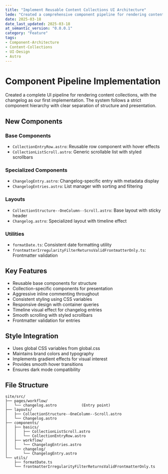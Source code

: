 ```yaml
---
title: "Implement Reusable Content Collections UI Architecture"
lede: "Created a comprehensive component pipeline for rendering content collections, starting with the changelog implementation"
date: 2025-03-18
date_last_updated: 2025-03-18
at_semantic_version: "0.0.0.1"
category: "Feature"
tags:
- Component-Architecture
- Content-Collections
- UI-Design
- Astro
---
```


# Component Pipeline Implementation

Created a complete UI pipeline for rendering content collections, with the changelog as our first implementation. The system follows a strict component hierarchy with clear separation of structure and presentation.

## New Components

### Base Components
- `CollectionEntryRow.astro`: Reusable row component with hover effects
- `CollectionListScroll.astro`: Generic scrollable list with styled scrollbars

### Specialized Components
- `ChangelogEntry.astro`: Changelog-specific entry with metadata display
- `ChangelogEntries.astro`: List manager with sorting and filtering

### Layouts
- `CollectionStructure--OneColumn--Scroll.astro`: Base layout with sticky header
- `Changelog.astro`: Specialized layout with timeline effect

### Utilities
- `formatDate.ts`: Consistent date formatting utility
- `frontmatterIrregularityFilterReturnsValidFrontmatterOnly.ts`: Frontmatter validation

## Key Features
- Reusable base components for structure
- Collection-specific components for presentation
- Aggressive inline commenting throughout
- Consistent styling using CSS variables
- Responsive design with container queries
- Timeline visual effect for changelog entries
- Smooth scrolling with styled scrollbars
- Frontmatter validation for entries

## Style Integration
- Uses global CSS variables from global.css
- Maintains brand colors and typography
- Implements gradient effects for visual interest
- Provides smooth hover transitions
- Ensures dark mode compatibility

## File Structure
```
site/src/
├── pages/workflow/
│   └── changelog.astro           (Entry point)
├── layouts/
│   ├── CollectionStructure--OneColumn--Scroll.astro
│   └── Changelog.astro
├── components/
│   ├── basics/
│   │   ├── CollectionListScroll.astro
│   │   └── CollectionEntryRow.astro
│   ├── workflow/
│   │   └── ChangelogEntries.astro
│   └── changelog/
│       └── ChangelogEntry.astro
└── utils/
    ├── formatDate.ts
    └── frontmatterIrregularityFilterReturnsValidFrontmatterOnly.ts
```
